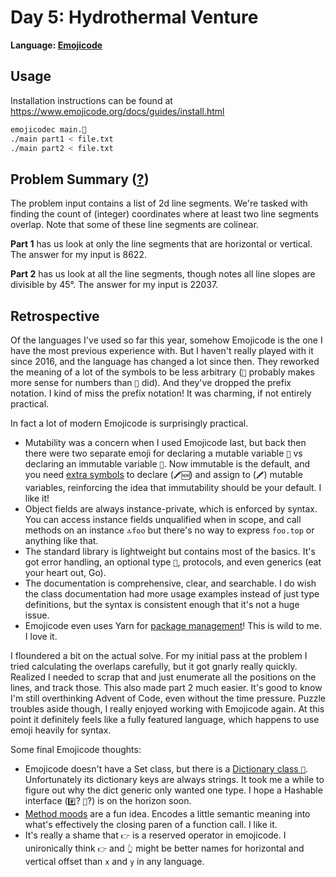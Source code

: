 # Day 5: Hydrothermal Venture

**Language: [Emojicode](https://www.emojicode.org/)**

## Usage

Installation instructions can be found at https://www.emojicode.org/docs/guides/install.html

```bash
emojicodec main.🍇
./main part1 < file.txt
./main part2 < file.txt
```

## Problem Summary ([?](https://adventofcode.com/2021/day/5))

The problem input contains a list of 2d line segments.
We're tasked with finding the count of (integer) coordinates where at least two line segments overlap.
Note that some of these line segments are colinear.

**Part 1** has us look at only the line segments that are horizontal or vertical.
The answer for my input is 8622.

**Part 2** has us look at all the line segments, though notes all line slopes are divisible by 45°.
The answer for my input is 22037.

## Retrospective

Of the languages I've used so far this year, somehow Emojicode is the one I have the most previous experience with.
But I haven't really played with it since 2016, and the language has changed a lot since then.
They reworked the meaning of a lot of the symbols to be less arbitrary (`🔢` probably makes more sense for numbers than `🚂` did).
And they've dropped the prefix notation.
I kind of miss the prefix notation!
It was charming, if not entirely practical.

In fact a lot of modern Emojicode is surprisingly practical.
- Mutability was a concern when I used Emojicode last, but back then there were two separate emoji for declaring a mutable variable `🍮` vs declaring an immutable variable `🍦`.
  Now immutable is the default, and you need [extra symbols](https://www.emojicode.org/docs/reference/variables.html#declaring-and-assigning-mutable-variables) to declare (`🖍🆕`) and assign to (`🖍`) mutable variables, reinforcing the idea that immutability should be your default.
  I like it!
- Object fields are always instance-private, which is enforced by syntax.
  You can access instance fields unqualified when in scope, and call methods on an instance `🔝foo` but there's no way to express `foo.top` or anything like that.
- The standard library is lightweight but contains most of the basics.
  It's got error handling, an optional type `🍬`, protocols, and even generics (eat your heart out, Go).
- The documentation is comprehensive, clear, and searchable.
  I do wish the class documentation had more usage examples instead of just type definitions, but the syntax is consistent enough that it's not a huge issue.
- Emojicode even uses Yarn for [package management](https://www.emojicode.org/docs/guides/yarn.html)!
  This is wild to me.
  I love it.

I floundered a bit on the actual solve.
For my initial pass at the problem I tried calculating the overlaps carefully, but it got gnarly really quickly.
Realized I needed to scrap that and just enumerate all the positions on the lines, and track those.
This also made part 2 much easier.
It's good to know I'm still overthinking Advent of Code, even without the time pressure.
Puzzle troubles aside though, I really enjoyed working with Emojicode again.
At this point it definitely feels like a fully featured language, which happens to use emoji heavily for syntax.

Some final Emojicode thoughts:
- Emojicode doesn't have a Set class, but there is a [Dictionary class `🍯`](https://www.emojicode.org/docs/packages/s/1f36f.html).
  Unfortunately its dictionary keys are always strings.
  It took me a while to figure out why the dict generic only wanted one type.
  I hope a Hashable interface (`#️⃣`? `🥔`?) is on the horizon soon.
- [Method moods](https://www.emojicode.org/docs/reference/classes-valuetypes.html#methods) are a fun idea.
  Encodes a little semantic meaning into what's effectively the closing paren of a function call.
  I like it.
- It's really a shame that `👉` is a reserved operator in emojicode.
  I unironically think `👉` and `👆` might be better names for horizontal and vertical offset than `x` and `y` in any language.
